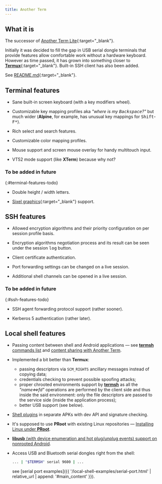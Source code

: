 ```yaml
---
title: Another Term
---
```


## What it is

The successor of [Another Term Lite](https://github.com/green-green-avk/AnotherTermLite){:target="_blank"}.

Initially it was decided to fill the gap in USB serial dongle terminals
that provide features allow comfortable work without a hardware keyboard.
However as time passed, it has grown into something closer to [**Termux**](https://termux.com/){:target="_blank"}.
Built-in SSH client has also been added.

See [README.md](https://github.com/green-green-avk/AnotherTerm/blob/master/README.md){:target="_blank"}.


## Terminal features

* Sane built-in screen keyboard (with a key modifiers wheel).

* Customizable key mapping profiles aka *"where is my <kbd>Backspace</kbd>?"* but much wider
  (**Alpine**, for example, has unusual key mappings for <kbd>Shift</kbd>-<kbd>F*</kbd>).

* Rich select and search features.

* Customizable color mapping profiles.

* Mouse support and screen mouse overlay for handy multitouch input.

* VT52 mode support (like **XTerm**) because why not?

### To be added in future
{:#terminal-features-todo}

* Double height / width letters.

* [Sixel graphics](https://en.wikipedia.org/wiki/Sixel){:target="_blank"} support.


## SSH features

* Allowed encryption algorithms and their priority configuration on per session profile basis.

* Encryption algorithms negotiation process and its result can be seen under the session <kbd>log</kbd> button.

* Client certificate authentication.

* Port forwarding settings can be changed on a live session.

* Additional shell channels can be opened in a live session.

### To be added in future
{:#ssh-features-todo}

* SSH&nbsp;agent forwarding protocol support (rather sooner).

* Kerberos&nbsp;5 authentication (rather later).


## Local shell features

* Passing content between shell and Android applications — see [**termsh** commands list](local-shell-utility.html#main_content)
  and [content sharing with Another Term](local-shell-share-input.html#main_content).

* Implemented a bit better than **Termux**:
  * passing descriptors via `SCM_RIGHTS` ancillary messages instead of copying data;
  * credentials checking to prevent possible spoofing attacks;
  * proper chrooted environments support by [**termsh**](local-shell-utility.html#main_content)
    as all the *"name&lt;=&gt;fd"* operations are performed by the client side
    and thus inside the said environment: only the file descriptors are passed to the service side
    (inside the application process);
  * better USB support (see below).

* [Shell plugins](local-shell-plugins.html#main_content) in separate APKs with dev API and signature checking.

* It's supposed to use **PRoot** with existing Linux repositories — [Installing Linux under **PRoot**](installing-linux-under-proot.html#main_content).

* [**libusb** (with device enumeration and hot plug/unplug events) support on nonrooted Android](installing-libusb-for-nonrooted-android.html#main_content).

* Access USB and Bluetooth serial dongles right from the shell:
  ```sh
  ... | "$TERMSH" serial 9600 | ...
  ```
  see [serial port examples]({{ '/local-shell-examples/serial-port.html' | relative_url | append: '#main_content' }}).
